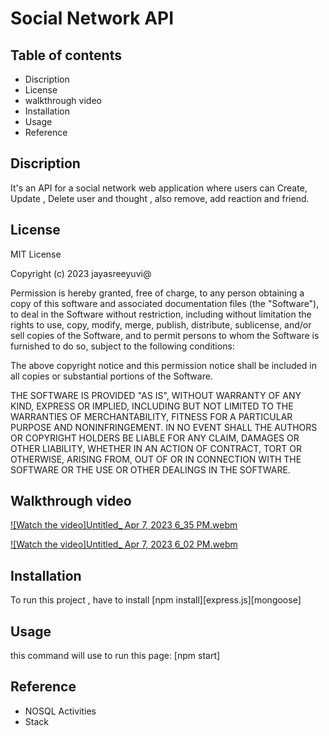# Social Network API

## Table of contents

-  Discription
-  License
-  walkthrough video
-  Installation
-  Usage
-  Reference

## Discription

It's an API for a social network web application where users can Create, Update , Delete user and thought , also remove, add reaction and friend.

## License
MIT License

Copyright (c) 2023 jayasreeyuvi@

Permission is hereby granted, free of charge, to any person obtaining a copy
of this software and associated documentation files (the "Software"), to deal
in the Software without restriction, including without limitation the rights
to use, copy, modify, merge, publish, distribute, sublicense, and/or sell
copies of the Software, and to permit persons to whom the Software is
furnished to do so, subject to the following conditions:

The above copyright notice and this permission notice shall be included in all
copies or substantial portions of the Software.

THE SOFTWARE IS PROVIDED "AS IS", WITHOUT WARRANTY OF ANY KIND, EXPRESS OR
IMPLIED, INCLUDING BUT NOT LIMITED TO THE WARRANTIES OF MERCHANTABILITY,
FITNESS FOR A PARTICULAR PURPOSE AND NONINFRINGEMENT. IN NO EVENT SHALL THE
AUTHORS OR COPYRIGHT HOLDERS BE LIABLE FOR ANY CLAIM, DAMAGES OR OTHER
LIABILITY, WHETHER IN AN ACTION OF CONTRACT, TORT OR OTHERWISE, ARISING FROM,
OUT OF OR IN CONNECTION WITH THE SOFTWARE OR THE USE OR OTHER DEALINGS IN THE
SOFTWARE.

## Walkthrough video

[![Watch the video]Untitled_ Apr 7, 2023 6_35 PM.webm](https://user-images.githubusercontent.com/114691852/230684172-19a19ded-deae-4082-9d03-277f2f58ffee.webm)


[![Watch the video]Untitled_ Apr 7, 2023 6_02 PM.webm](https://user-images.githubusercontent.com/114691852/230684252-79037296-1155-489d-a41f-95ed31ed3e7b.webm)

## Installation

To run this project , have to install [npm install][express.js][mongoose]

## Usage

this command will use to run this page: [npm start]

## Reference

-  NOSQL Activities
-  Stack 




